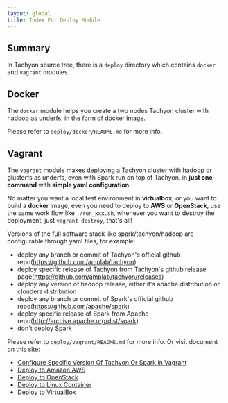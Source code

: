 ```yaml
---
layout: global
title: Index For Deploy Module
---
```


## Summary
In Tachyon source tree, there is a `deploy` directory which contains `docker` and `vagrant` modules.

## Docker
The `docker` module helps you create a two nodes Tachyon cluster with hadoop as underfs, in the form of docker image.

Please refer to `deploy/docker/README.md` for more info.

## Vagrant

The `vagrant` module makes deploying a Tachyon cluster with hadoop or glusterfs as underfs, even
with Spark run on top of Tachyon, in **just one command** with **simple yaml configuration**.

No matter you want a local test environment in **virtualbox**, or you want to build a **docker**
image, even you need to deploy to **AWS** or **OpenStack**, use the same work flow like
`./run_xxx.sh`, whenever you want to destroy the deployment, just `vagrant destroy`, that's all!

Versions of the full software stack like spark/tachyon/hadoop are configurable through yaml files, for example:

* deploy any branch or commit of Tachyon's official github repo(https://github.com/amplab/tachyon)
* deploy specific release of Tachyon from Tachyon's github release page(https://github.com/amplab/tachyon/releases)
* deploy any version of hadoop release, either it's apache distribution or cloudera distribution
* deploy any branch or commit of Spark's official github repo(https://github.com/apache/spark)
* deploy specific release of Spark from Apache repo(http://archive.apache.org/dist/spark)
* don't deploy Spark

Please refer to `deploy/vagrant/README.md` for more info. Or visit document on this site:

* [Configure Specific Version Of Tachyon Or Spark in Vagrant](Running-Specific-Version-Of-Tachyon-Or-Spark-Via-Vagrant.html)
* [Deploy to Amazon AWS](Running-Tachyon-on-AWS.html)
* [Deploy to OpenStack](Running-Tachyon-on-OpenStack.html)
* [Deploy to Linux Container](Running-Tachyon-on-Container.html)
* [Deploy to VirtualBox](Running-Tachyon-on-VirtualBox.html)

